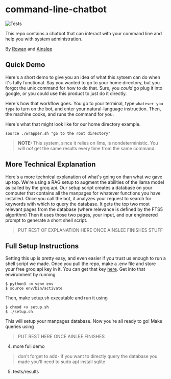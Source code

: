 # command-line-chatbot

![Tests](https://github.com/RowanGray472/cs181hw1/actions/workflows/tests.yml/badge.svg)
 
This repo contains a chatbot that can interact with your command line and help you with system administration.

By [Rowan](https://github.com/RowanGray472) and [Ainslee](https://github.com/ains-arch)


## Quick Demo

Here's a short demo to give you an idea of what this sytsem can do when it's fully functional.
Say you wanted to go to your home directory, but you forgot the unix command for how to do that.
Sure, you *could* go plug it into google, or you could use this product to just do it directly.

Here's how that workflow goes.
You go to your terminal, type `whatever you type` to turn on the bot, and enter your natural-language instruction.
Then, the machine cooks, and runs the command for you.

Here's what that might look like for our home directory example.

```
source ./wrapper.sh "go to the root directory"
```

> **NOTE:**
> This system, since it relies on llms, is nondeterministic. 
> You *will not* get the same results every time from the same command. 


## More Technical Explanation

Here's a more technical explanation of what's going on than what we gave up top.
We're using a RAG setup to augment the abilities of the llama model as called by the groq api.
Our setup script creates a database on your computer that contains all the manpages for whatever functions you have installed.
Once you call the bot, it analyzes your request to search for keywords with which to query the database.
It gets the top two most relevant pages from the database (where relevance is defined by the FTS5 algorithm)
Then it uses those two pages, your input, and our engineered prompt to generate a short shell script.
> PUT REST OF EXPLANATION HERE ONCE AINSLEE FINISHES STUFF


## Full Setup Instructions

Setting this up is pretty easy, and even easier if you trust us enough to run a shell script we made.
Once you pull the repo, make a .env file and store your free groq api key in it.
You can get that key [here](https://console.groq.com/keys).
Get into that environment by running

```
$ python3 -m venv env
$ source env/bin/activate
```

Then, make setup.sh executable and run it using

```
$ chmod +x setup.sh
$ ./setup.sh
```

This will setup your manpages database.
Now you're all ready to go! Make queries using
> PUT REST HERE ONCE AINLEE FINISHES

4. more full demo

> don't forget to add- if you want to directly query the database you made you'll need to sudo apt install sqlite

5. tests/results



